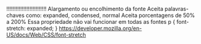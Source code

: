 <Font-Stretch>!!!!!!!!!!!!!!!!!!!!!!!!!!
Alargamento ou encolhimento da fonte
Aceita palavras-chaves como: expanded, condensed, normal
Aceita porcentagens de 50% a 200%
Essa propriedade não vai funcionar em todas as fontes
p {
	font-stretch: expanded;
}
https://developer.mozilla.org/en-US/docs/Web/CSS/font-stretch